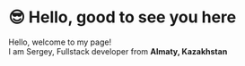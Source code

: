 # :sunglasses: Hello, good to see you here

Hello, welcome to my page!<br/>
I am Sergey, Fullstack developer from __Almaty, Kazakhstan__
